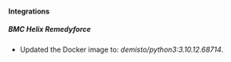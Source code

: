 #### Integrations
##### BMC Helix Remedyforce
- Updated the Docker image to: *demisto/python3:3.10.12.68714*.
